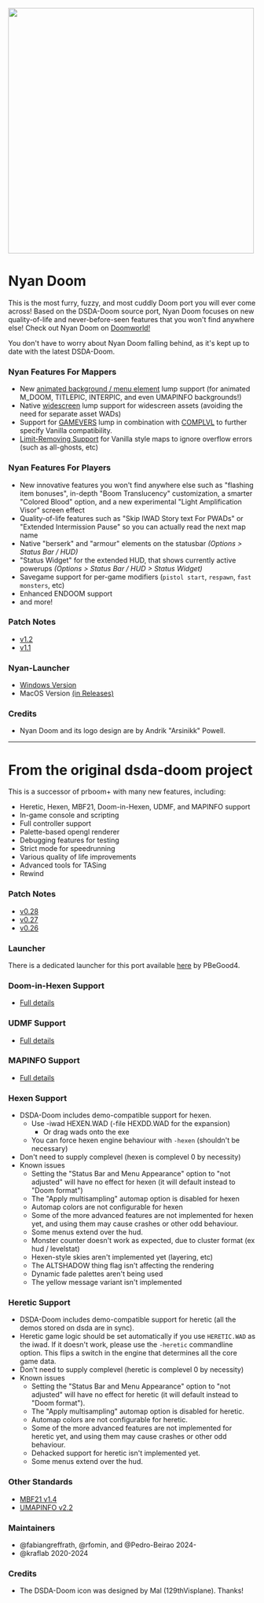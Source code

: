 <a href="#"><img src="https://andrikarkane.com/doom/nyan-doom/nyan-doom-logo.png" width="500"></a>

# Nyan Doom
This is the most furry, fuzzy, and most cuddly Doom port you will ever come across! Based on the DSDA-Doom source port, Nyan Doom focuses on new quality-of-life and never-before-seen features that you won't find anywhere else! Check out Nyan Doom on [Doomworld!](https://www.doomworld.com/forum/topic/145913/)

You don't have to worry about Nyan Doom falling behind, as it's kept up to date with the latest DSDA-Doom. 

### Nyan Features For Mappers
- New [animated background / menu element](./docs/animbg.md) lump support (for animated M_DOOM, TITLEPIC, INTERPIC, and even UMAPINFO backgrounds!)
- Native [widescreen](./docs/ws.md) lump support for widescreen assets (avoiding the need for separate asset WADs)
- Support for [GAMEVERS](./docs/gamevers.md) lump in combination with [COMPLVL](./docs/complvl.md) to further specify Vanilla compatibility.
- [Limit-Removing Support](./docs/limit_removing.md) for Vanilla style maps to ignore overflow errors (such as all-ghosts, etc)

### Nyan Features For Players
- New innovative features you won't find anywhere else such as "flashing item bonuses", in-depth "Boom Translucency" customization, a smarter "Colored Blood" option, and a new experimental "Light Amplification Visor" screen effect
- Quality-of-life features such as "Skip IWAD Story text For PWADs" or "Extended Intermission Pause" so you can actually read the next map name
- Native "berserk" and "armour" elements on the statusbar *(Options > Status Bar / HUD)*
- "Status Widget" for the extended HUD, that shows currently active powerups *(Options > Status Bar / HUD > Status Widget)*
- Savegame support for per-game modifiers (`pistol start`, `respawn`, `fast monsters`, etc)
- Enhanced ENDOOM support
- and more!

### Patch Notes
- [v1.2](./patch_notes/v1.2.md)
- [v1.1](./patch_notes/v1.1.md)

### Nyan-Launcher
- [Windows Version](https://github.com/andrikpowell/nyan-launcher/releases/latest)
- MacOS Version [(in Releases)](https://github.com/andrikpowell/nyan-doom/releases/latest)

### Credits
- Nyan Doom and its logo design are by Andrik "Arsinikk" Powell.

___

# From the original dsda-doom project
This is a successor of prboom+ with many new features, including:
- Heretic, Hexen, MBF21, Doom-in-Hexen, UDMF, and MAPINFO support
- In-game console and scripting
- Full controller support
- Palette-based opengl renderer
- Debugging features for testing
- Strict mode for speedrunning
- Various quality of life improvements
- Advanced tools for TASing
- Rewind

### Patch Notes
- [v0.28](./patch_notes/v0.28.md)
- [v0.27](./patch_notes/v0.27.md)
- [v0.26](./patch_notes/v0.26.md)

### Launcher
There is a dedicated launcher for this port available [here](https://github.com/Pedro-Beirao/dsda-launcher) by PBeGood4.

### Doom-in-Hexen Support
- [Full details](./docs/doom_in_hexen.md)

### UDMF Support
- [Full details](./docs/udmf.md)

### MAPINFO Support
- [Full details](./docs/mapinfo.md)

### Hexen Support
- DSDA-Doom includes demo-compatible support for hexen.
  - Use -iwad HEXEN.WAD (-file HEXDD.WAD for the expansion)
    - Or drag wads onto the exe
  - You can force hexen engine behaviour with `-hexen` (shouldn't be necessary)
- Don't need to supply complevel (hexen is complevel 0 by necessity)
- Known issues
  - Setting the "Status Bar and Menu Appearance" option to "not adjusted" will have no effect for hexen (it will default instead to "Doom format")
  - The "Apply multisampling" automap option is disabled for hexen
  - Automap colors are not configurable for hexen
  - Some of the more advanced features are not implemented for hexen yet, and using them may cause crashes or other odd behaviour.
  - Some menus extend over the hud.
  - Monster counter doesn't work as expected, due to cluster format (ex hud / levelstat)
  - Hexen-style skies aren't implemented yet (layering, etc)
  - The ALTSHADOW thing flag isn't affecting the rendering
  - Dynamic fade palettes aren't being used
  - The yellow message variant isn't implemented

### Heretic Support
- DSDA-Doom includes demo-compatible support for heretic (all the demos stored on dsda are in sync).
- Heretic game logic should be set automatically if you use `HERETIC.WAD` as the iwad. If it doesn't work, please use the `-heretic` commandline option. This flips a switch in the engine that determines all the core game data.
- Don't need to supply complevel (heretic is complevel 0 by necessity)
- Known issues
  - Setting the "Status Bar and Menu Appearance" option to "not adjusted" will have no effect for heretic (it will default instead to "Doom format").
  - The "Apply multisampling" automap option is disabled for heretic.
  - Automap colors are not configurable for heretic.
  - Some of the more advanced features are not implemented for heretic yet, and using them may cause crashes or other odd behaviour.
  - Dehacked support for heretic isn't implemented yet.
  - Some menus extend over the hud.

### Other Standards
- [MBF21 v1.4](https://github.com/kraflab/mbf21)
- [UMAPINFO v2.2](https://github.com/kraflab/umapinfo)

### Maintainers
- @fabiangreffrath, @rfomin, and @Pedro-Beirao 2024-
- @kraflab 2020-2024

### Credits
- The DSDA-Doom icon was designed by Mal (129thVisplane). Thanks!
